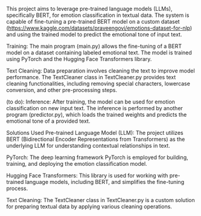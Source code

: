 This project aims to leverage pre-trained language models (LLMs), specifically BERT, for emotion classification in textual data. The system is capable of fine-tuning a pre-trained BERT model on a custom dataset (https://www.kaggle.com/datasets/praveengovi/emotions-dataset-for-nlp) and using the trained model to predict the emotional tone of input text.

Training: The main program (main.py) allows the fine-tuning of a BERT model on a dataset containing labeled emotional text. The model is trained using PyTorch and the Hugging Face Transformers library.

Text Cleaning: Data preparation involves cleaning the text to improve model performance. The TextCleaner class in TextCleaner.py provides text cleaning functionalities, including removing special characters, lowercase conversion, and other pre-processing steps.

(to do): Inference: After training, the model can be used for emotion classification on new input text. The inference is performed by another program (predictor.py), which loads the trained weights and predicts the emotional tone of a provided text.

Solutions Used
Pre-trained Language Model (LLM): The project utilizes BERT (Bidirectional Encoder Representations from Transformers) as the underlying LLM for understanding contextual relationships in text.

PyTorch: The deep learning framework PyTorch is employed for building, training, and deploying the emotion classification model.

Hugging Face Transformers: This library is used for working with pre-trained language models, including BERT, and simplifies the fine-tuning process.

Text Cleaning: The TextCleaner class in TextCleaner.py is a custom solution for preparing textual data by applying various cleaning operations.
